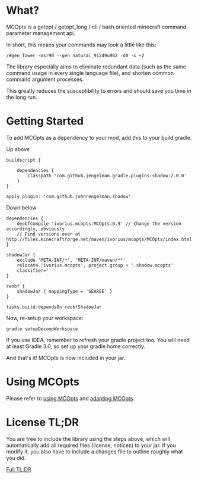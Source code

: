 # What?

MCOpts is a getopt / getopt_long / cli / bash oriented minecraft command parameter management api.

In short, this means your commands may look a little like this:

    /#gen Tower -msr90 --gen natural_9i249u982 -d0 -x ~2

The library especially aims to eliminate redundant data (such as the same command usage in every single language file), and shorten common command argument processes. 

This greatly reduces the susceptibility to errors and should save you time in the long run.

# Getting Started

To add MCOpts as a dependency to your mod, add this to your build.gradle:

Up above

    buildscript {

        dependencies {
            classpath 'com.github.jengelman.gradle.plugins:shadow:2.0.0'
        }
    }

    apply plugin: 'com.github.johnrengelman.shadow'

Down below

    dependencies {
        deobfCompile 'ivorius.mcopts:MCOpts:0.9' // Change the version accordingly, obviously
        // Find versions over at http://files.minecraftforge.net/maven/ivorius/mcopts/MCOpts/index.html
    }

    shadowJar {
        exclude 'META-INF/*', 'META-INF/maven/**'
        relocate 'ivorius.mcopts', project.group + '.shadow.mcopts'
        classifier=''
    }

    reobf {
        shadowJar { mappingType = 'SEARGE' }
    }

    tasks.build.dependsOn reobfShadowJar

Now, re-setup your workspace:

    gradle setupDecompWorkspace
    
If you use IDEA, remember to refresh your gradle project too. You will need at least Gradle 3.0, so set up your gradle home correctly.

And that's it! MCOpts is now included in your jar.

# Using MCOpts

Please refer to [using MCOpts](https://github.com/Ivorforce/MCOpts/wiki/Using-MCOpts) and [adapting MCOpts](https://github.com/Ivorforce/MCOpts/wiki/Adapting-MCOpts).

# License TL;DR

You are free to include the library using the steps above, which will automatically add all required files (license, notices) to your jar. If you modify it, you also have to include a changes file to outline roughly what you did.

[Full TL;DR](https://tldrlegal.com/license/apache-license-2.0-(apache-2.0))
